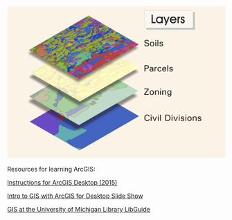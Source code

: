 ![Photo of slide showing soil, parcel, zoning, and civil divisions GIS layers](images/arcGISpresentation.png)

Resources for learning ArcGIS:

[Instructions for ArcGIS Desktop (2015)](https://docs.google.com/document/d/1MNovLQ6-L0dEcASjyVkQPDqBbryUI9wkwadlDZSBBMY/)

[Intro to GIS with ArcGIS for Desktop Slide Show](https://docs.google.com/presentation/d/1PfBUgwKO7AY3rz34YPd7xRsHoDlVApKdms66itQHCyo/)

[GIS at the University of Michigan Library LibGuide](http://guides.lib.umich.edu/learnarcgis)

